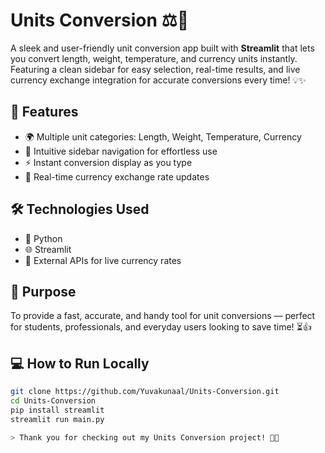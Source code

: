 # Units Conversion ⚖️🔄

A sleek and user-friendly unit conversion app built with **Streamlit** that lets you convert length, weight, temperature, and currency units instantly. Featuring a clean sidebar for easy selection, real-time results, and live currency exchange integration for accurate conversions every time! 💡✨

## 🚀 Features

- 🌍 Multiple unit categories: Length, Weight, Temperature, Currency  
- 🧭 Intuitive sidebar navigation for effortless use  
- ⚡ Instant conversion display as you type  
- 💱 Real-time currency exchange rate updates  

## 🛠️ Technologies Used

- 🐍 Python  
- 🌐 Streamlit  
- 🔗 External APIs for live currency rates  

## 🎯 Purpose

To provide a fast, accurate, and handy tool for unit conversions — perfect for students, professionals, and everyday users looking to save time! ⏳👍

## 💻 How to Run Locally

```bash
git clone https://github.com/Yuvakunaal/Units-Conversion.git
cd Units-Conversion
pip install streamlit
streamlit run main.py

> Thank you for checking out my Units Conversion project! 🙌✨
